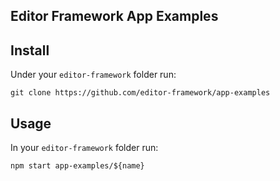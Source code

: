 ## Editor Framework App Examples

## Install

Under your `editor-framework` folder run:

```
git clone https://github.com/editor-framework/app-examples
```

## Usage

In your `editor-framework` folder run:

```
npm start app-examples/${name}
```
